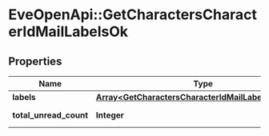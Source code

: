 # EveOpenApi::GetCharactersCharacterIdMailLabelsOk

## Properties
Name | Type | Description | Notes
------------ | ------------- | ------------- | -------------
**labels** | [**Array&lt;GetCharactersCharacterIdMailLabelsOkLabels&gt;**](GetCharactersCharacterIdMailLabelsOkLabels.md) | labels array | [optional] 
**total_unread_count** | **Integer** | total_unread_count integer | [optional] 



